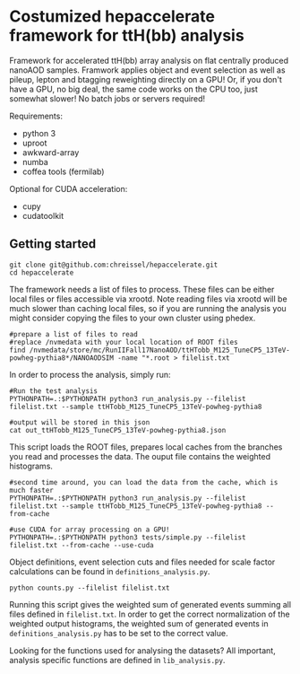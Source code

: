 # Costumized hepaccelerate framework for ttH(bb) analysis 

Framework for accelerated ttH(bb) array analysis on flat centrally produced nanoAOD samples. Framwork applies object and event selection as well as pileup, lepton and btagging reweighting directly on a GPU! Or, if you don't have a GPU, no big deal, the same code works on the CPU too, just somewhat slower! No batch jobs or servers required!

Requirements:
 - python 3
 - uproot
 - awkward-array
 - numba
 - coffea tools (fermilab)

Optional for CUDA acceleration:
 - cupy
 - cudatoolkit


## Getting started

~~~
git clone git@github.com:chreissel/hepaccelerate.git
cd hepaccelerate
~~~

The framework needs a list of files to process. These files can be either local files or files accessible via xrootd. Note reading files via xrootd will be much slower than caching local files, so if you are running the analysis you might consider copying the files to your own cluster using phedex.
~~~
#prepare a list of files to read
#replace /nvmedata with your local location of ROOT files
find /nvmedata/store/mc/RunIIFall17NanoAOD/ttHTobb_M125_TuneCP5_13TeV-powheg-pythia8*/NANOAODSIM -name "*.root > filelist.txt
~~~

In order to process the analysis, simply run:
~~~
#Run the test analysis
PYTHONPATH=.:$PYTHONPATH python3 run_analysis.py --filelist filelist.txt --sample ttHTobb_M125_TuneCP5_13TeV-powheg-pythia8

#output will be stored in this json
cat out_ttHTobb_M125_TuneCP5_13TeV-powheg-pythia8.json
~~~
This script loads the ROOT files, prepares local caches from the branches you read and processes the data. The ouput file contains the weighted histograms.
~~~
#second time around, you can load the data from the cache, which is much faster
PYTHONPATH=.:$PYTHONPATH python3 run_analysis.py --filelist filelist.txt --sample ttHTobb_M125_TuneCP5_13TeV-powheg-pythia8 --from-cache

#use CUDA for array processing on a GPU!
PYTHONPATH=.:$PYTHONPATH python3 tests/simple.py --filelist filelist.txt --from-cache --use-cuda
~~~

Object definitions, event selection cuts and files needed for scale factor calculations can be found in `definitions_analysis.py`. 

~~~
python counts.py --filelist filelist.txt
~~~
Running this script gives the weighted sum of generated events summing all files defined in `filelist.txt`. In order to get the correct normalization of the weighted output histograms, the weighted sum of generated events in `definitions_analysis.py` has to be set to the correct value.

Looking for the functions used for analysing the datasets? All important, analysis specific functions are defined in `lib_analysis.py`. 
